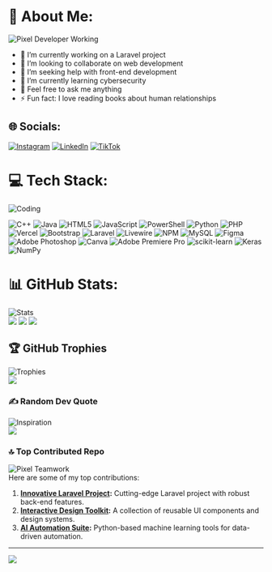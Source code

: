 # 💫 About Me:
![Pixel Developer Working](https://i.giphy.com/media/v1.Y2lkPTc5MGI3NjExamdhanQ2Y2JmMmlvaGQxcGhkbGtqMGYwY3VqbXJiYXh5NnEyejV3aiZlcD12MV9pbnRlcm5hbF9naWZfYnlfaWQmY3Q9Zw/k81NasbqkKA5HSyJxN/giphy.gif)

- 🔭 I’m currently working on a Laravel project  
- 👯 I’m looking to collaborate on web development  
- 🤝 I’m seeking help with front-end development  
- 🌱 I’m currently learning cybersecurity  
- 💬 Feel free to ask me anything  
- ⚡ Fun fact: I love reading books about human relationships  

## 🌐 Socials:
[![Instagram](https://img.shields.io/badge/Instagram-%23E4405F.svg?logo=Instagram&logoColor=white)](https://instagram.com/diodoarrahman)
[![LinkedIn](https://img.shields.io/badge/LinkedIn-%230077B5.svg?logo=linkedin&logoColor=white)](https://www.linkedin.com/in/diodoarrahman)
[![TikTok](https://img.shields.io/badge/TikTok-%23000000.svg?logo=TikTok&logoColor=white)](https://tiktok.com/@diodoarrahman)

# 💻 Tech Stack:
![Coding](https://media.giphy.com/media/ZVik7pBtu9dNS/giphy.gif)

![C++](https://img.shields.io/badge/C++-%2300599C.svg?style=for-the-badge&logo=c%2B%2B&logoColor=white)
![Java](https://img.shields.io/badge/Java-%23ED8B00.svg?style=for-the-badge&logo=openjdk&logoColor=white)
![HTML5](https://img.shields.io/badge/HTML5-%23E34F26.svg?style=for-the-badge&logo=html5&logoColor=white)
![JavaScript](https://img.shields.io/badge/JavaScript-%23323330.svg?style=for-the-badge&logo=javascript&logoColor=%23F7DF1E)
![PowerShell](https://img.shields.io/badge/PowerShell-%235391FE.svg?style=for-the-badge&logo=powershell&logoColor=white)
![Python](https://img.shields.io/badge/Python-3670A0?style=for-the-badge&logo=python&logoColor=ffdd54)
![PHP](https://img.shields.io/badge/PHP-%23777BB4.svg?style=for-the-badge&logo=php&logoColor=white)
![Vercel](https://img.shields.io/badge/Vercel-%23000000.svg?style=for-the-badge&logo=vercel&logoColor=white)
![Bootstrap](https://img.shields.io/badge/Bootstrap-%238511FA.svg?style=for-the-badge&logo=bootstrap&logoColor=white)
![Laravel](https://img.shields.io/badge/Laravel-%23FF2D20.svg?style=for-the-badge&logo=laravel&logoColor=white)
![Livewire](https://img.shields.io/badge/Livewire-%234e56a6.svg?style=for-the-badge&logo=livewire&logoColor=white)
![NPM](https://img.shields.io/badge/NPM-%23CB3837.svg?style=for-the-badge&logo=npm&logoColor=white)
![MySQL](https://img.shields.io/badge/MySQL-4479A1.svg?style=for-the-badge&logo=mysql&logoColor=white)
![Figma](https://img.shields.io/badge/Figma-%23F24E1E.svg?style=for-the-badge&logo=figma&logoColor=white)
![Adobe Photoshop](https://img.shields.io/badge/Adobe%20Photoshop-%2331A8FF.svg?style=for-the-badge&logo=adobe%20photoshop&logoColor=white)
![Canva](https://img.shields.io/badge/Canva-%2300C4CC.svg?style=for-the-badge&logo=Canva&logoColor=white)
![Adobe Premiere Pro](https://img.shields.io/badge/Adobe%20Premiere%20Pro-9999FF.svg?style=for-the-badge&logo=Adobe%20Premiere%20Pro&logoColor=white)
![scikit-learn](https://img.shields.io/badge/scikit--learn-%23F7931E.svg?style=for-the-badge&logo=scikit-learn&logoColor=white)
![Keras](https://img.shields.io/badge/Keras-%23D00000.svg?style=for-the-badge&logo=Keras&logoColor=white)
![NumPy](https://img.shields.io/badge/NumPy-%23013243.svg?style=for-the-badge&logo=numpy&logoColor=white)

# 📊 GitHub Stats:
![Stats](https://media.giphy.com/media/l1J9EdzfOSgfyueLm/giphy.gif)  
![](https://github-readme-stats.vercel.app/api?username=diodoarrahman&theme=dark&hide_border=false&include_all_commits=false&count_private=false)
![](https://github-readme-streak-stats.herokuapp.com/?user=diodoarrahman&theme=dark&hide_border=false)
![](https://github-readme-stats.vercel.app/api/top-langs/?username=diodoarrahman&theme=dark&hide_border=false&include_all_commits=false&count_private=false&layout=compact)

## 🏆 GitHub Trophies
![Trophies](https://media.giphy.com/media/fwbZnTftCXVocKzfxR/giphy.gif)  
![](https://github-profile-trophy.vercel.app/?username=diodoarrahman&theme=radical&no-frame=false&no-bg=true&margin-w=4)

### ✍️ Random Dev Quote
![Inspiration](https://media.giphy.com/media/26BRrSvJUa0crqw4E/giphy.gif)  
![](https://quotes-github-readme.vercel.app/api?type=horizontal&theme=radical)

### 🔝 Top Contributed Repo
![Pixel Teamwork](https://media.giphy.com/media/l0HlBO7eyXzSZkJri/giphy.gif)  
Here are some of my top contributions:
1. **[Innovative Laravel Project](https://github.com/username/laravel-project):** Cutting-edge Laravel project with robust back-end features.  
2. **[Interactive Design Toolkit](https://github.com/username/design-toolkit):** A collection of reusable UI components and design systems.  
3. **[AI Automation Suite](https://github.com/username/ai-automation):** Python-based machine learning tools for data-driven automation.  

---
[![](https://visitcount.itsvg.in/api?id=diodoarrahman&icon=0&color=0)](https://visitcount.itsvg.in)

<!-- Proudly created with GPRM ( https://gprm.itsvg.in ) -->
